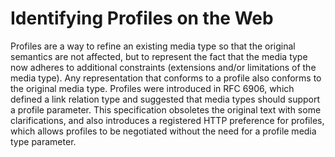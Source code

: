# Identifying Profiles on the Web

Profiles are a way to refine an existing media type so that the original semantics are not affected, but to represent the fact that the media type now adheres to additional constraints (extensions and/or limitations of the media type). Any representation that conforms to a profile also conforms to the original media type. Profiles were introduced in RFC 6906, which defined a link relation type and suggested that media types should support a profile parameter. This specification obsoletes the original text with some clarifications, and also introduces a registered HTTP preference for profiles, which allows profiles to be negotiated without the need for a profile media type parameter.
